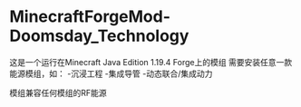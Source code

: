 # MinecraftForgeMod-Doomsday_Technology
这是一个运行在Minecraft Java Edition 1.19.4 Forge上的模组
需要安装任意一款能源模组，如：
-沉浸工程
-集成导管
-动态联合/集成动力

$$$$模组兼容任何模组的RF能源
